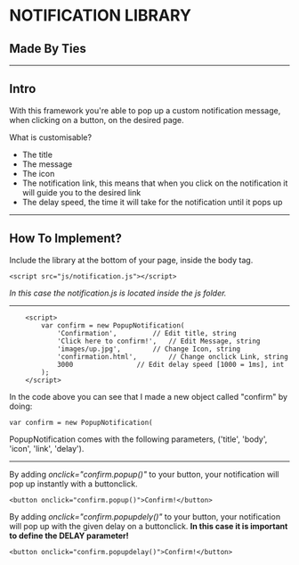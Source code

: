 NOTIFICATION LIBRARY
===

Made By Ties
---

---

Intro
---

With this framework you're able to pop up a custom notification message, when clicking on a button, on the desired page.

What is customisable?
* The title
* The message
* The icon
* The notification link, this means that when you click on the notification it will guide you to the desired link
* The delay speed, the time it will take for the notification until it pops up

---

How To Implement?
---

Include the library at the bottom of your page, inside the body tag.

```<script src="js/notification.js"></script>```

*In this case the notification.js is located inside the js folder.*

---

```
	<script>
		var confirm = new PopupNotification(
			'Confirmation', 		// Edit title, string
			'Click here to confirm!', 	// Edit Message, string
			'images/up.jpg', 		// Change Icon, string
			'confirmation.html', 		// Change onclick Link, string
			3000				// Edit delay speed [1000 = 1ms], int
		);
	</script>
```

In the code above you can see that I made a new object called "confirm" by doing:

```var confirm = new PopupNotification(```

PopupNotification comes with the following parameters, ('title', 'body', 'icon', 'link', 'delay').

---

By adding *onclick="confirm.popup()"* to your button, your notification will pop up instantly with a buttonclick.

```<button onclick="confirm.popup()">Confirm!</button>```


By adding *onclick="confirm.popupdely()"* to your button, your notification will pop up with the given delay on a buttonclick.
**In this case it is important to define the DELAY parameter!**

```<button onclick="confirm.popupdelay()">Confirm!</button>```
